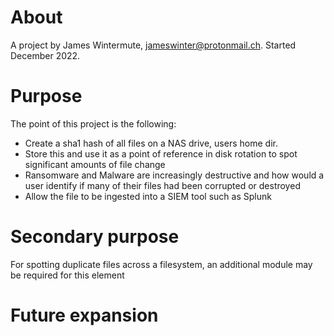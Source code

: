 
About
=====
A project by James Wintermute, jameswinter@protonmail.ch. Started December 2022.

Purpose
=======
The point of this project is the following:

- Create a sha1 hash of all files on a NAS drive, users home dir.
- Store this and use it as a point of reference in disk rotation to spot significant amounts of file change
- Ransomware and Malware are increasingly destructive and how would a user identify if many of their files had been corrupted or destroyed
- Allow the file to be ingested into a SIEM tool such as Splunk

Secondary purpose
=================
For spotting duplicate files across a filesystem, an additional module may be required for this element


Future expansion
================
